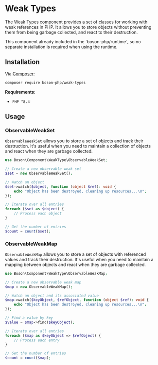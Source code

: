 # Weak Types

The Weak Types component provides a set of classes for working with weak 
references in PHP. It allows you to store objects without preventing them 
from being garbage collected, and react to their destruction.

<note>
This component already included in the `boson-php/runtime`, 
so no separate installation is required when using the runtime.
</note>


## Installation

Via [Composer](https://getcomposer.org/doc/01-basic-usage.md#installing-dependencies):

```bash
composer require boson-php/weak-types
```

**Requirements:**

* `PHP ^8.4`


## Usage

### ObservableWeakSet

`ObservableWeakSet` allows you to store a set of objects and track their 
destruction. It's useful when you need to maintain a collection of objects 
and react when they are garbage collected.

```php
use Boson\Component\WeakType\ObservableWeakSet;

// Create a new observable weak set
$set = new ObservableWeakSet();

// Watch an object
$set->watch($object, function (object $ref): void {
    echo "Object has been destroyed, cleaning up resources...\n";
});

// Iterate over all entries
foreach ($set as $object) {
    // Process each object
}

// Get the number of entries
$count = count($set);
```

### ObservableWeakMap

`ObservableWeakMap` allows you to store a set of objects with referenced
values and track their destruction. It's useful when you need to maintain a
mapping between objects and react when they are garbage collected.

```php
use Boson\Component\WeakType\ObservableWeakMap;

// Create a new observable weak map
$map = new ObservableWeakMap();

// Watch an object and its associated value
$map->watch($keyObject, $refObject, function (object $ref): void {
    echo "Object has been destroyed, cleaning up resources...\n";
});

// Find a value by key
$value = $map->find($keyObject);

// Iterate over all entries
foreach ($map as $keyObject => $refObject) {
    // Process each entry
}

// Get the number of entries
$count = count($map);
```